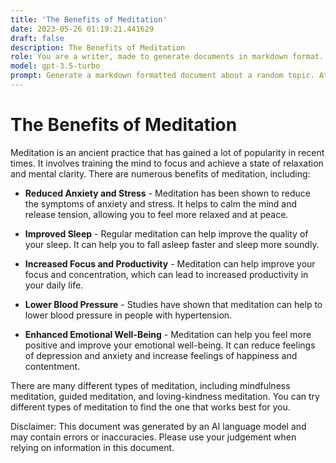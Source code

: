 ```yaml
---
title: 'The Benefits of Meditation'
date: 2023-05-26 01:19:21.441629
draft: false
description: The Benefits of Meditation
role: You are a writer, made to generate documents in markdown format. It is very important that all of the documents you generate are in valid markdown format.
model: gpt-3.5-turbo
prompt: Generate a markdown formatted document about a random topic. At the bottom, include a disclaimer explaining that the document was generated by you. The first line of the document should be the title. Make sure that the entire document is in proper markdown format, using a mix of various tags to make the document visually appealing.
---
```


# The Benefits of Meditation

Meditation is an ancient practice that has gained a lot of popularity in recent times. It involves training the mind to focus and achieve a state of relaxation and mental clarity. There are numerous benefits of meditation, including:

* **Reduced Anxiety and Stress** - Meditation has been shown to reduce the symptoms of anxiety and stress. It helps to calm the mind and release tension, allowing you to feel more relaxed and at peace.

* **Improved Sleep** - Regular meditation can help improve the quality of your sleep. It can help you to fall asleep faster and sleep more soundly.

* **Increased Focus and Productivity** - Meditation can help improve your focus and concentration, which can lead to increased productivity in your daily life.

* **Lower Blood Pressure** - Studies have shown that meditation can help to lower blood pressure in people with hypertension.

* **Enhanced Emotional Well-Being** - Meditation can help you feel more positive and improve your emotional well-being. It can reduce feelings of depression and anxiety and increase feelings of happiness and contentment.

There are many different types of meditation, including mindfulness meditation, guided meditation, and loving-kindness meditation. You can try different types of meditation to find the one that works best for you.

Disclaimer: This document was generated by an AI language model and may contain errors or inaccuracies. Please use your judgement when relying on information in this document.